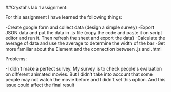 ##Crystal's lab 1 assignment:

For this assignment I have learned the following things:

-Create google form and collect data (design a simple survey)
-Export JSON data and put the data in .js file (copy the code and paste it on script editor and run it. Then refresh the sheet and export the data)
-Calculate the average of data and use the average to determine the width of the bar
-Get more familiar about the Element and the connection between .js and .html

Problems:

-I didn't make a perfect survey. My survey is to check people's evaluation on different animated movies. But I didn't take into account that some people may not watch the movie before and I didn't set this option. And this issue could affect the final result
